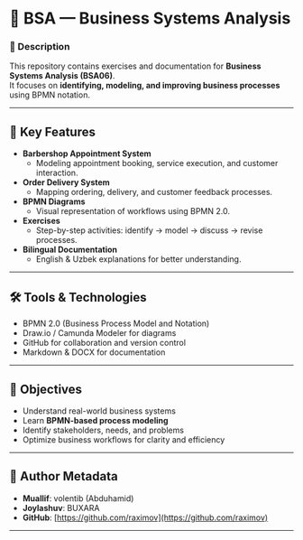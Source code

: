 # 📌 BSA — Business Systems Analysis

### 📝 Description
This repository contains exercises and documentation for **Business Systems Analysis (BSA06)**.  
It focuses on **identifying, modeling, and improving business processes** using BPMN notation.

---

## 🔑 Key Features
- **Barbershop Appointment System**  
  - Modeling appointment booking, service execution, and customer interaction.  
- **Order Delivery System**  
  - Mapping ordering, delivery, and customer feedback processes.  
- **BPMN Diagrams**  
  - Visual representation of workflows using BPMN 2.0.  
- **Exercises**  
  - Step-by-step activities: identify → model → discuss → revise processes.  
- **Bilingual Documentation**  
  - English & Uzbek explanations for better understanding.

---

## 🛠 Tools & Technologies
- BPMN 2.0 (Business Process Model and Notation)  
- Draw.io / Camunda Modeler for diagrams  
- GitHub for collaboration and version control  
- Markdown & DOCX for documentation  

---

## 🎯 Objectives
- Understand real-world business systems  
- Learn **BPMN-based process modeling**  
- Identify stakeholders, needs, and problems  
- Optimize business workflows for clarity and efficiency  

---

## 📍 Author Metadata
- **Muallif**: volentib (Abduhamid)  
- **Joylashuv**: BUXARA  
- **GitHub**: [https://github.com/raximov](https://github.com/raximov)  

---
